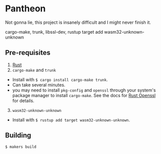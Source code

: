 # Pantheon

Not gonna lie, this project is insanely difficult and I might never finish it.

cargo-make, trunk, libssl-dev, rustup target add wasm32-unknown-unknown

## Pre-requisites

1. [Rust](https://www.rust-lang.org/tools/install)
2. `cargo-make` and `trunk`
  - Install with `$ cargo install cargo-make trunk`.
  - Can take several minutes.
  - you may need to install `pkg-config` and `openssl` through your system's package manager to install `cargo-make`.
    See the docs for [Rust Openssl](https://docs.rs/openssl) for details.
3. `wasm32-unknown-unknown`
  - Install with `$ rustup add target wasm32-unknown-unknown`.

## Building

`$ makers build`
